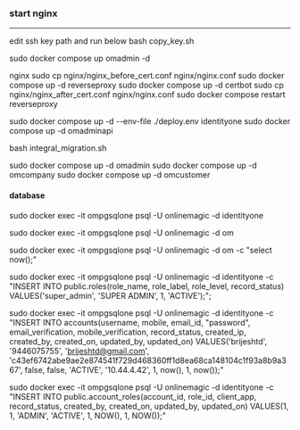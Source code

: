### start nginx
-------------
edit ssh key path and run below
bash copy_key.sh

sudo docker compose up omadmin -d

 nginx
sudo cp nginx/nginx_before_cert.conf nginx/nginx.conf
sudo docker compose up -d reverseproxy
sudo docker compose up -d certbot
sudo cp nginx/nginx_after_cert.conf nginx/nginx.conf
sudo docker compose restart reverseproxy


sudo docker compose up -d --env-file ./deploy.env identityone
sudo docker compose up -d omadminapi

bash integral_migration.sh

sudo docker compose up -d omadmin 
sudo docker compose up -d omcompany
sudo docker compose up -d omcustomer


#### database 
sudo docker exec -it ompgsqlone psql -U onlinemagic -d identityone

sudo docker exec -it ompgsqlone psql -U onlinemagic -d om

sudo docker exec -it ompgsqlone psql -U onlinemagic -d om -c "select now();"

sudo docker exec -it ompgsqlone psql -U onlinemagic -d identityone -c "INSERT INTO public.roles(role_name, role_label, role_level, record_status) VALUES('super_admin', 'SUPER ADMIN', 1, 'ACTIVE');";

 sudo docker exec -it ompgsqlone psql -U onlinemagic -d identityone -c "INSERT INTO accounts(username, mobile, email_id, "password", email_verification, mobile_verification, record_status, created_ip, created_by, created_on, updated_by, updated_on) VALUES('brijeshtd', '9446075755', 'brijeshtd@gmail.com', 'c43ef6742abe9ae2e874541f729d468360ff1d8ea68ca148104c1f93a8b9a367', false, false, 'ACTIVE', '10.44.4.42', 1, now(), 1, now());"

 sudo docker exec -it ompgsqlone psql -U onlinemagic -d identityone -c "INSERT INTO public.account_roles(account_id, role_id, client_app, record_status, created_by, created_on, updated_by, updated_on) VALUES(1, 1, 'ADMIN', 'ACTIVE', 1, NOW(), 1, NOW());"

